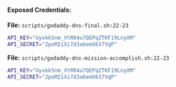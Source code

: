 #### Exposed Credentials:

**File:** `scripts/godaddy-dns-final.sh:22-23`
```bash
API_KEY="Uyxkk5nm_VtRR4u7QEPqZTKF19LnyXM"
API_SECRET="2poM2iXi7d3a6emX637VqP"
```

**File:** `scripts/godaddy-dns-mission-accomplish.sh:22-23`
```bash
API_KEY="Uyxkk5nm_VtRR4u7QEPqZTKF19LnyXM"
API_SECRET="2poM2iXi7d3a6emX637VqP"
```
